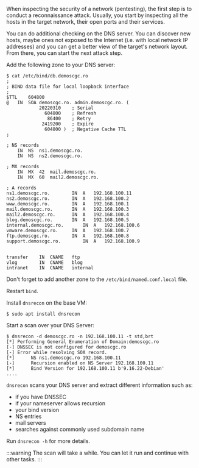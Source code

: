 When inspecting the security of a network (pentesting), the first step is to conduct a reconnaissance attack.
Usually, you start by inspecting all the hosts in the target network, their open ports and their services.

You can do additional checking on the DNS server.
You can discover new hosts, maybe ones not exposed to the Internet
(i.e. with local network IP addresses) and you can get a better view of the target's network layout.
From there, you can start the next attack step.

Add the following zone to your DNS server:
```
$ cat /etc/bind/db.demoscgc.ro
;
; BIND data file for local loopback interface
;
$TTL	604800
@	IN	SOA	demoscgc.ro. admin.demoscgc.ro. (
			20220310	; Serial
			  604800	; Refresh
			   86400	; Retry
			 2419200	; Expire
			  604800 )	; Negative Cache TTL
;

; NS records
	IN	NS	ns1.demoscgc.ro.
	IN	NS	ns2.demoscgc.ro.

; MX records
	IN	MX	42	mail.demoscgc.ro.
	IN	MX	60	mail2.demoscgc.ro.

; A records
ns1.demoscgc.ro.		IN	A	192.168.100.11
ns2.demoscgc.ro.		IN	A	192.168.100.2
www.demoscgc.ro.		IN	A	192.168.100.1
mail.demoscgc.ro.		IN	A	192.168.100.3
mail2.demoscgc.ro.		IN	A	192.168.100.4
blog.demoscgc.ro.		IN	A	192.168.100.5
internal.demoscgc.ro.		IN	A	192.168.100.6
vmware.demoscgc.ro.		IN	A	192.168.100.7
ftp.demoscgc.ro.		IN	A	192.168.100.8
support.demoscgc.ro.		IN	A	192.168.100.9


transfer	IN	CNAME	ftp
vlog		IN	CNAME	blog
intranet	IN	CNAME	internal
```

Don't forget to add another zone to the `/etc/bind/named.conf.local` file.

Restart `bind`.

Install `dnsrecon` on the base VM:
```
$ sudo apt install dnsrecon
```

Start a scan over your DNS Server:
```
$ dnsrecon -d demoscgc.ro -n 192.168.100.11 -t std,brt
[*] Performing General Enumeration of Domain:demoscgc.ro
[-] DNSSEC is not configured for demoscgc.ro
[-] Error while resolving SOA record.
[*] 	 NS ns1.demoscgc.ro 192.168.100.11
[-] 	 Recursion enabled on NS Server 192.168.100.11
[*] 	 Bind Version for 192.168.100.11 b'9.16.22-Debian'
....
```

`dnsrecon` scans your DNS server and extract different information such as:
 * if you have DNSSEC
 * if your nameserver allows recursion
 * your bind version
 * NS entries
 * mail servers
 * searches against commonly used subdomain name

Run `dnsrecon -h` for more details.

:::warning
The scan will take a while. You can let it run and continue with other tasks.
:::
